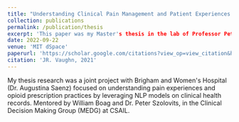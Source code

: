 ```yaml
---
title: "Understanding Clinical Pain Management and Patient Experiences of Pain from Electronic Health Records"
collection: publications
permalink: /publication/thesis
excerpt: 'This paper was my Master's thesis in the lab of Professor Peter Szolovits, with mentorship from William Boag.'
date: 2022-09-22
venue: 'MIT dSpace'
paperurl: 'https://scholar.google.com/citations?view_op=view_citation&hl=en&user=5hITqgUAAAAJ&citation_for_view=5hITqgUAAAAJ:d1gkVwhDpl0C'
citation: 'JR. Vaughn, 2021'
---
```

My thesis research was a joint project with Brigham and Women's Hospital (Dr. Augustina Saenz) focused on understanding pain experiences and opioid prescription practices by leveraging NLP models on clinical health records. Mentored by William Boag and Dr. Peter Szolovits, in the Clinical Decision Making Group (MEDG) at CSAIL.